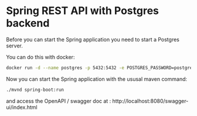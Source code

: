 # Spring REST API with Postgres backend

Before you can start the Spring application you need to start a Postgres server.

You can do this with docker:

```bash
docker run -d --name postgres -p 5432:5432 -e POSTGRES_PASSWORD=postgres postgres
```

Now you can start the Spring application with the ususal maven command:

```bash
./mvnd spring-boot:run
```

and access the OpenAPI / swagger doc at : http://localhost:8080/swagger-ui/index.html
